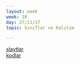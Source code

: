 ```yaml
---
layout: week
week: 10
day: 27/11/17
topic: Sınıflar ve Kalıtım

---
```

[slaytlar](../files/mtk467-oop/week10/NYP-Hafta10.pdf)  
[kodlar](../files/mtk467-oop/week10/Hafta10Kodlar.zip)  
